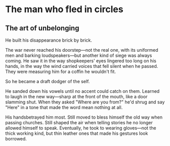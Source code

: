 # The man who fled in circles

## The art of unbelonging

He built his disappearance brick by brick.

The war never reached his doorstep—not the real one, with its uniformed men and barking loudspeakers—but another kind of siege was always coming. He saw it in the way shopkeepers' eyes lingered too long on his hands, in the way the wind carried voices that fell silent when he passed. They were measuring him for a coffin he wouldn't fit.

So he became a draft dodger of the self.

He sanded down his vowels until no accent could catch on them. Learned to laugh in the new way—sharp at the front of the mouth, like a door slamming shut. When they asked "Where are you from?" he'd shrug and say "Here" in a tone that made the word mean nothing at all.

His handsbetrayed him most. Still moved to bless himself the old way when passing churches. Still shaped the air when telling stories he no longer allowed himself to speak. Eventually, he took to wearing gloves—not the thick working kind, but thin leather ones that made his gestures look borrowed.



